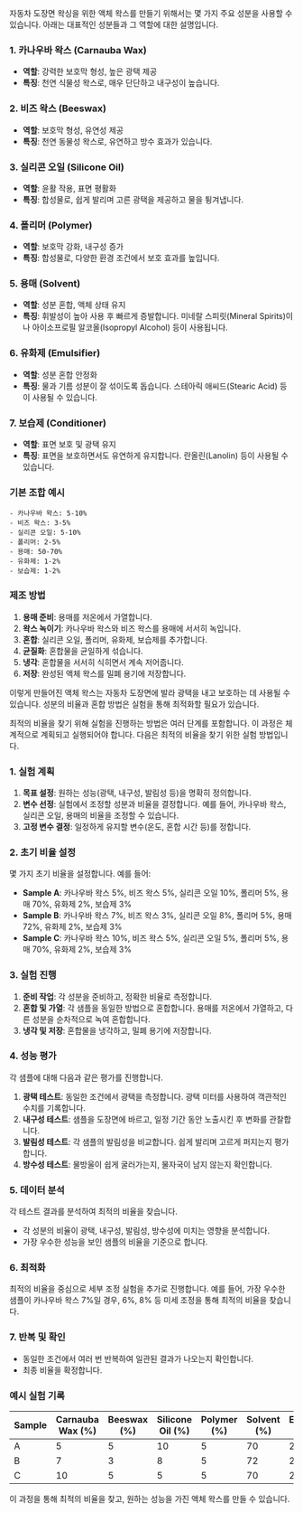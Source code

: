 자동차 도장면 왁싱을 위한 액체 왁스를 만들기 위해서는 몇 가지 주요 성분을 사용할 수 있습니다. 아래는 대표적인 성분들과 그 역할에 대한 설명입니다.

### 1. 카나우바 왁스 (Carnauba Wax)
- **역할**: 강력한 보호막 형성, 높은 광택 제공
- **특징**: 천연 식물성 왁스로, 매우 단단하고 내구성이 높습니다.

### 2. 비즈 왁스 (Beeswax)
- **역할**: 보호막 형성, 유연성 제공
- **특징**: 천연 동물성 왁스로, 유연하고 방수 효과가 있습니다.

### 3. 실리콘 오일 (Silicone Oil)
- **역할**: 윤활 작용, 표면 평활화
- **특징**: 합성물로, 쉽게 발리며 고른 광택을 제공하고 물을 튕겨냅니다.

### 4. 폴리머 (Polymer)
- **역할**: 보호막 강화, 내구성 증가
- **특징**: 합성물로, 다양한 환경 조건에서 보호 효과를 높입니다.

### 5. 용매 (Solvent)
- **역할**: 성분 혼합, 액체 상태 유지
- **특징**: 휘발성이 높아 사용 후 빠르게 증발합니다. 미네랄 스피릿(Mineral Spirits)이나 아이소프로필 알코올(Isopropyl Alcohol) 등이 사용됩니다.

### 6. 유화제 (Emulsifier)
- **역할**: 성분 혼합 안정화
- **특징**: 물과 기름 성분이 잘 섞이도록 돕습니다. 스테아릭 애씨드(Stearic Acid) 등이 사용될 수 있습니다.

### 7. 보습제 (Conditioner)
- **역할**: 표면 보호 및 광택 유지
- **특징**: 표면을 보호하면서도 유연하게 유지합니다. 란올린(Lanolin) 등이 사용될 수 있습니다.

### 기본 조합 예시
```plaintext
- 카나우바 왁스: 5-10%
- 비즈 왁스: 3-5%
- 실리콘 오일: 5-10%
- 폴리머: 2-5%
- 용매: 50-70%
- 유화제: 1-2%
- 보습제: 1-2%
```

### 제조 방법
1. **용매 준비**: 용매를 저온에서 가열합니다.
2. **왁스 녹이기**: 카나우바 왁스와 비즈 왁스를 용매에 서서히 녹입니다.
3. **혼합**: 실리콘 오일, 폴리머, 유화제, 보습제를 추가합니다.
4. **균질화**: 혼합물을 균일하게 섞습니다.
5. **냉각**: 혼합물을 서서히 식히면서 계속 저어줍니다.
6. **저장**: 완성된 액체 왁스를 밀폐 용기에 저장합니다.

이렇게 만들어진 액체 왁스는 자동차 도장면에 발라 광택을 내고 보호하는 데 사용될 수 있습니다. 성분의 비율과 혼합 방법은 실험을 통해 최적화할 필요가 있습니다.

최적의 비율을 찾기 위해 실험을 진행하는 방법은 여러 단계를 포함합니다. 이 과정은 체계적으로 계획되고 실행되어야 합니다. 다음은 최적의 비율을 찾기 위한 실험 방법입니다.

### 1. 실험 계획
1. **목표 설정**: 원하는 성능(광택, 내구성, 발림성 등)을 명확히 정의합니다.
2. **변수 선정**: 실험에서 조정할 성분과 비율을 결정합니다. 예를 들어, 카나우바 왁스, 실리콘 오일, 용매의 비율을 조정할 수 있습니다.
3. **고정 변수 결정**: 일정하게 유지할 변수(온도, 혼합 시간 등)를 정합니다.

### 2. 초기 비율 설정
몇 가지 초기 비율을 설정합니다. 예를 들어:
- **Sample A**: 카나우바 왁스 5%, 비즈 왁스 5%, 실리콘 오일 10%, 폴리머 5%, 용매 70%, 유화제 2%, 보습제 3%
- **Sample B**: 카나우바 왁스 7%, 비즈 왁스 3%, 실리콘 오일 8%, 폴리머 5%, 용매 72%, 유화제 2%, 보습제 3%
- **Sample C**: 카나우바 왁스 10%, 비즈 왁스 5%, 실리콘 오일 5%, 폴리머 5%, 용매 70%, 유화제 2%, 보습제 3%

### 3. 실험 진행
1. **준비 작업**: 각 성분을 준비하고, 정확한 비율로 측정합니다.
2. **혼합 및 가열**: 각 샘플을 동일한 방법으로 혼합합니다. 용매를 저온에서 가열하고, 다른 성분을 순차적으로 녹여 혼합합니다.
3. **냉각 및 저장**: 혼합물을 냉각하고, 밀폐 용기에 저장합니다.

### 4. 성능 평가
각 샘플에 대해 다음과 같은 평가를 진행합니다.
1. **광택 테스트**: 동일한 조건에서 광택을 측정합니다. 광택 미터를 사용하여 객관적인 수치를 기록합니다.
2. **내구성 테스트**: 샘플을 도장면에 바르고, 일정 기간 동안 노출시킨 후 변화를 관찰합니다.
3. **발림성 테스트**: 각 샘플의 발림성을 비교합니다. 쉽게 발리며 고르게 퍼지는지 평가합니다.
4. **방수성 테스트**: 물방울이 쉽게 굴러가는지, 물자국이 남지 않는지 확인합니다.

### 5. 데이터 분석
각 테스트 결과를 분석하여 최적의 비율을 찾습니다.
- 각 성분의 비율이 광택, 내구성, 발림성, 방수성에 미치는 영향을 분석합니다.
- 가장 우수한 성능을 보인 샘플의 비율을 기준으로 합니다.

### 6. 최적화
최적의 비율을 중심으로 세부 조정 실험을 추가로 진행합니다. 예를 들어, 가장 우수한 샘플이 카나우바 왁스 7%일 경우, 6%, 8% 등 미세 조정을 통해 최적의 비율을 찾습니다.

### 7. 반복 및 확인
- 동일한 조건에서 여러 번 반복하여 일관된 결과가 나오는지 확인합니다.
- 최종 비율을 확정합니다.

### 예시 실험 기록
| Sample | Carnauba Wax (%) | Beeswax (%) | Silicone Oil (%) | Polymer (%) | Solvent (%) | Emulsifier (%) | Conditioner (%) | Gloss | Durability | Ease of Application | Water Resistance |
|--------|------------------|-------------|------------------|-------------|-------------|----------------|-----------------|-------|------------|---------------------|------------------|
| A      | 5                | 5           | 10               | 5           | 70          | 2              | 3               | Good  | Good       | Good                | Excellent        |
| B      | 7                | 3           | 8                | 5           | 72          | 2              | 3               | Excellent | Excellent  | Excellent           | Good             |
| C      | 10               | 5           | 5                | 5           | 70          | 2              | 3               | Good  | Excellent  | Fair                | Good             |

이 과정을 통해 최적의 비율을 찾고, 원하는 성능을 가진 액체 왁스를 만들 수 있습니다.